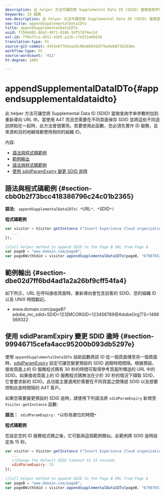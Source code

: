 ```yaml
---
description: 此 helper 方法可讓您將 Supplemental Data ID (SDID) 當做查詢字串參數附加到重新導向 URL 中。當使用 A4T 而且您需要在不同頁面保存 SDID 並將這些不同造訪拼貼在一起時，此方法會很實用。若要使用此函數，您必須先實作 ID 服務，且來源和目的地網域都使用相同的組織 ID。
keywords: ID 服務
seo-description: 此 helper 方法可讓您將 Supplemental Data ID (SDID) 當做查詢字串參數附加到重新導向 URL 中。當使用 A4T 而且您需要在不同頁面保存 SDID 並將這些不同造訪拼貼在一起時，此方法會很實用。若要使用此函數，您必須先實作 ID 服務，且來源和目的地網域都使用相同的組織 ID。
seo-title: appendSupplementalDataIDTo
title: appendSupplementalDataIDTo
uuid: f3504d82-8da3-4971-818b-3df57df4ec2d
exl-id: 7f0e7fca-4551-4165-a12b-c7e5514d6818
translation-type: ht
source-git-commit: 4453ebf701ea2dc06e6093dd77be6eb0f3b2936e
workflow-type: ht
source-wordcount: '412'
ht-degree: 100%

---
```


# appendSupplementalDataIDTo{#appendsupplementaldataidto}

此 helper 方法可讓您將 Supplemental Data ID (SDID) 當做查詢字串參數附加到重新導向 URL 中。當使用 A4T 而且您需要在不同頁面保存 SDID 並將這些不同造訪拼貼在一起時，此方法會很實用。若要使用此函數，您必須先實作 ID 服務，且來源和目的地網域都使用相同的組織 ID。

內容:

<ul class="simplelist"> 
 <li> <a href="../../library/get-set/appendsupplementaldataidto.md#section-cbb0b2f73bcc418386796c24c01b2365" format="dita" scope="local"> 語法與程式碼範例 </a> </li> 
 <li> <a href="../../library/get-set/appendsupplementaldataidto.md#section-dbe02d7ff6bd4ad1a2a26bf9cff54fa4" format="dita" scope="local"> 範例輸出 </a> </li> 
 <li> <a href="../../library/get-set/appendsupplementaldataidto.md#section-cbb0b2f73bcc418386796c24c01b2365" format="dita" scope="local"> 語法與程式碼範例 </a> </li> 
 <li> <a href="../../library/get-set/appendsupplementaldataidto.md#section-99946715cefa4acc95200b093db5297e" format="dita" scope="local"> 使用 sdidParamExpiry 變更 SDID 逾時 </a> </li> 
</ul>

## 語法與程式碼範例 {#section-cbb0b2f73bcc418386796c24c01b2365}

**語法:** ` appendSupplementalDataIDTo( *`URL`*, *`SDID`*)`

**程式碼範例**

```js
var visitor = Visitor.getInstance ("Insert Experience Cloud organization ID here",{ 
   ... 
}); 
 
//Call helper method to append SDID to the Page B URL from Page A 
var pageB = "www.domain.com/pageB"; 
var pageBWithSdid = visitor.appendSupplementalDataIDTo(pageB, "67987653465787219");
```

## 範例輸出 {#section-dbe02d7ff6bd4ad1a2a26bf9cff54fa4}

如下所示，URL 在呼叫接收頁面時，重新導向會包含訪客的 SDID、您的組織 ID 以及 UNIX 時間戳記。

<ul class="simplelist"> 
 <li> <span class="codeph"> www.domain.com/pageB?adobe_mc_sdid=SDID=123|MCORGID=123456789@AdobeOrg|TS=1498569322 </span> </li> 
</ul>

## 使用 sdidParamExpiry 變更 SDID 逾時 {#section-99946715cefa4acc95200b093db5297e}

使用 `appendSupplementalDataIDTo` 協助函數將該 ID 從一個頁面傳至另一個頁面時，[sdidParamExpiry](../../library/function-vars/sdidparamexpiry.md#reference-cef3fd03c43b4772b2422e220b40a458) 設定可讓您變更預設的 SDID 過期時間間隔。根據預設，接收頁面上的 ID 服務程式碼有 30 秒的時間可取得參考頁面所傳送的 URL 中的 SDID。如果接收頁面上的 ID 服務程式碼無法在少於 30 秒的情況下擷取 SDID，它會要求新的 SDID。此功能主要適用於需要在不同頁面之間傳遞 SDID 以及想要控制此逾時間隔的 A4T 客戶。

如果您需要變更預設的 SDID 逾時，請使用下列語法將 `sdidParamExpiry` 新增至 `Visitor.getInstance` 函數:

**語法：**` sdidParamExpiry: *`以秒為單位的時間`*`

**程式碼範例**

在設定您的 ID 服務程式碼之後，它可能與這個範例類似。此範例將 SDID 逾時設定為 15 秒。

```js
var visitor = Visitor.getInstance ("Insert Experience Cloud organization ID here",{ 
   ... 
   //Change the default SDID timeout to 15 seconds 
   sdidParamExpiry: 15 
}); 
 
//Call helper method to append SDID to the Page B URL from Page A 
var pageB = "www.domain.com/pageB"; 
var pageBWithSdid = visitor.appendSupplementalDataIDTo(pageB, "67987653465787219"); 
```
